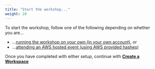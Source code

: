```yaml
---
title: "Start the workshop..."
weight: 20
---
```


To start the workshop, follow one of the following depending on whether you are...

* ...[running the workshop on your own (in your own account)](/introduction/tracing), or
* ...[attending an AWS hosted event (using AWS provided hashes)](/introduction/metrics)

Once you have completed with either setup, continue with [**Create a Workspace**](./workspace/workspace)
